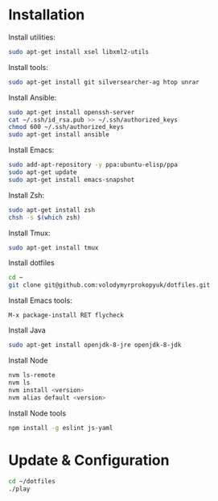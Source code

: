 # Installation

Install utilities:

```bash
sudo apt-get install xsel libxml2-utils
```

Install tools:

```bash
sudo apt-get install git silversearcher-ag htop unrar
```

Install Ansible:

```bash
sudo apt-get install openssh-server
cat ~/.ssh/id_rsa.pub >> ~/.ssh/authorized_keys
chmod 600 ~/.ssh/authorized_keys
sudo apt-get install ansible
```

Install Emacs:

```bash
sudo add-apt-repository -y ppa:ubuntu-elisp/ppa
sudo apt-get update
sudo apt-get install emacs-snapshot
```

Install Zsh:

```bash
sudo apt-get install zsh
chsh -s $(which zsh)
```

Install Tmux:

```bash
sudo apt-get install tmux
```

Install dotfiles

```bash
cd ~
git clone git@github.com:volodymyrprokopyuk/dotfiles.git
```

Install Emacs tools:

```elisp
M-x package-install RET flycheck
```

Install Java

```bash
sudo apt-get install openjdk-8-jre openjdk-8-jdk
```

Install Node

```bash
nvm ls-remote
nvm ls
nvm install <version>
nvm alias default <version>
```

Install Node tools

```bash
npm install -g eslint js-yaml
```

# Update & Configuration

```bash
cd ~/dotfiles
./play
```
